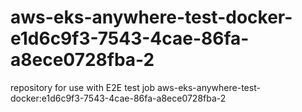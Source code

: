 # aws-eks-anywhere-test-docker-e1d6c9f3-7543-4cae-86fa-a8ece0728fba-2
repository for use with E2E test job aws-eks-anywhere-test-docker:e1d6c9f3-7543-4cae-86fa-a8ece0728fba-2
